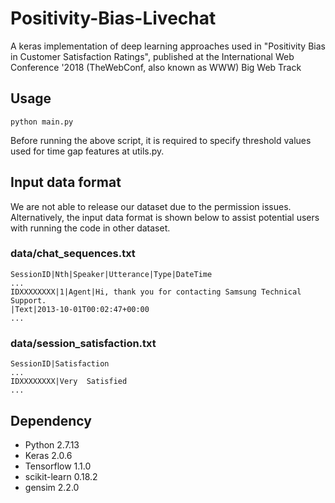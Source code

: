 # Positivity-Bias-Livechat
A keras implementation of deep learning approaches used in "Positivity Bias in Customer Satisfaction Ratings", published at the International Web Conference '2018 (TheWebConf, also known as WWW) Big Web Track

## Usage

```
python main.py
```

Before running the above script, it is required to specify threshold values used for time gap features at utils.py.


## Input data format

We are not able to release our dataset due to the permission issues. Alternatively, the input data format is shown below to assist potential users with running the code in other dataset.

### data/chat_sequences.txt
```
SessionID|Nth|Speaker|Utterance|Type|DateTime
...
IDXXXXXXXX|1|Agent|Hi, thank you for contacting Samsung Technical Support.
|Text|2013-10-01T00:02:47+00:00
...
```

### data/session_satisfaction.txt
```
SessionID|Satisfaction
...
IDXXXXXXXX|Very  Satisfied
...
```

## Dependency

* Python 2.7.13
* Keras 2.0.6
* Tensorflow 1.1.0
* scikit-learn 0.18.2
* gensim 2.2.0

